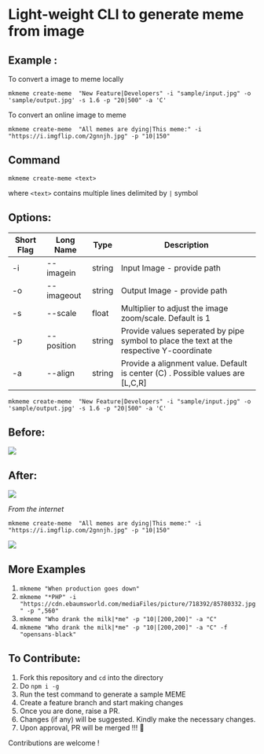 # Light-weight CLI to generate meme from image

## Example :

To convert a image to meme locally

`mkmeme create-meme  "New Feature|Developers" -i "sample/input.jpg" -o 'sample/output.jpg' -s 1.6 -p "20|500" -a 'C'`

To convert an online image to meme

`mkmeme create-meme  "All memes are dying|This meme:" -i "https://i.imgflip.com/2gnnjh.jpg" -p "10|150"`

## Command 
`mkmeme create-meme <text>`

where `<text>` contains multiple lines delimited by `|` symbol

## Options:



| Short Flag | Long Name |Type | Description |
| ----------- | ----------- | ----------- | ----------- |
| -i | --imagein | string | Input Image - provide path| 
| -o | --imageout | string | Output Image - provide path|
| -s | --scale | float | Multiplier to adjust the image zoom/scale. Default is 1 |
| -p | --position | string  | Provide values seperated by pipe symbol to place the text at the respective Y-coordinate |
| -a | --align | string | Provide a alignment value. Default is center (C) . Possible values are [L,C,R]|


`mkmeme create-meme  "New Feature|Developers" -i "sample/input.jpg" -o 'sample/output.jpg' -s 1.6 -p "20|500" -a 'C'`
## Before:

![](sample/input.jpg)

## After:

![](sample/output.jpg)


*From the internet*

`mkmeme create-meme  "All memes are dying|This meme:" -i "https://i.imgflip.com/2gnnjh.jpg" -p "10|150"`

![](sample/output2.jpg)

## More Examples

1. `mkmeme "When production goes down"`
2. `mkmeme "*PHP" -i "https://cdn.ebaumsworld.com/mediaFiles/picture/718392/85780332.jpg" -p ",560"`
3. `mkmeme "Who drank the milk|*me" -p "10|[200,200]" -a "C"`
4. `mkmeme "Who drank the milk|*me" -p "10|[200,200]" -a "C" -f "opensans-black"`

## To Contribute:

1. Fork this repository and `cd` into the directory
2. Do `npm i -g`
3. Run the test command to generate a sample MEME
4. Create a feature branch and start making changes
5. Once you are done, raise a PR. 
6. Changes (if any) will be suggested. Kindly make the necessary changes.
7. Upon approval, PR will be merged !!! 🎉

Contributions are welcome !
